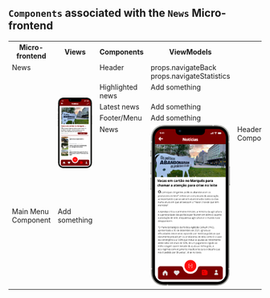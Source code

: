 ## `Components` associated with the `News` Micro-frontend

<table>
  <tr>
    <th>Micro-frontend</th>
    <th>Views</th>
    <th>Components</th>
    <th>ViewModels</th>
  </tr>
  <tr>
    <td rowspan="5" style="vertical-align: top;">News</td>
    <td rowspan="5" >
      <img src="https://github.com/DuarteVDG/aw-project/blob/main/views/View4.png?raw=true" style="width: 250px; height: auto;" />
    </td>
    <td style="vertical-align: top;">Header</td>
    <td style="vertical-align: top;">props.navigateBack <br>props.navigateStatistics</td>
  </tr>
  
  <tr>
    <td style="vertical-align: top;">Highlighted news</td>
    <td style="vertical-align: top;">Add something</td>
  </tr>
  
  <tr>
    <td style="vertical-align: top;">Latest news</td>
    <td style="vertical-align: top;">Add something</td>
  </tr>
  
  <tr>
    <td style="vertical-align: top;">Footer/Menu</td>
    <td style="vertical-align: top;">Add something</td>
  </tr>

  <tr>
    <td rowspan="5" style="vertical-align: top;">News</td>
    <td rowspan="5">
      <img src="https://github.com/DuarteVDG/aw-project/blob/main/views/View6.png?raw=true" style="width: 250px; height: auto;" />
    </td>
    <td style="vertical-align: top;">Header Component</td>
    <td style="vertical-align: top;">Add something</td>
  </tr>
  <tr>
    <td style="vertical-align: top;">Main Menu Component</td>
    <td style="vertical-align: top;">Add something</td>
  </tr>
  
